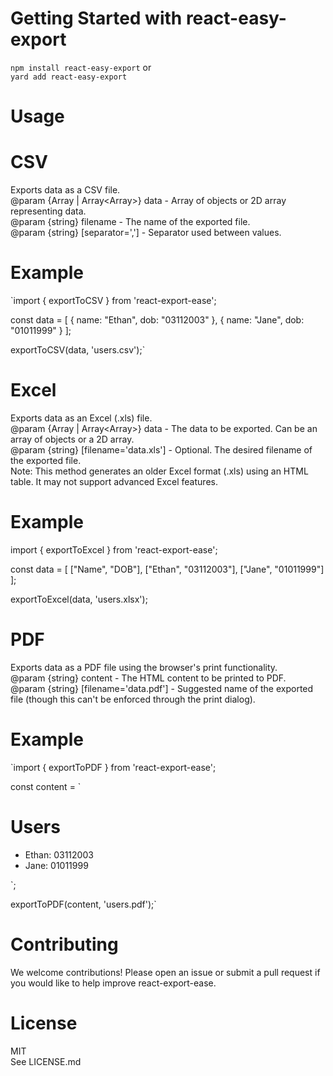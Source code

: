 # Getting Started with react-easy-export

`npm install react-easy-export`
or\
`yard add react-easy-export`

# Usage
# CSV
Exports data as a CSV file.\
@param {Array<Object> | Array<Array<any>>} data - Array of objects or 2D array representing data.\
@param {string} filename - The name of the exported file.\
@param {string} [separator=','] - Separator used between values.
# Example
`import { exportToCSV } from 'react-export-ease';

const data = [
  { name: "Ethan", dob: "03112003" },
  { name: "Jane", dob: "01011999" }
];

exportToCSV(data, 'users.csv');`

# Excel
Exports data as an Excel (.xls) file.\
@param {Array<Object> | Array<Array<any>>} data - The data to be exported. Can be an array of objects or a 2D array.\
@param {string} [filename='data.xls'] - Optional. The desired filename of the exported file.\
Note: This method generates an older Excel format (.xls) using an HTML table. It may not support advanced Excel features.
# Example
import { exportToExcel } from 'react-export-ease';

const data = [
  ["Name", "DOB"],
  ["Ethan", "03112003"],
  ["Jane", "01011999"]
];

exportToExcel(data, 'users.xlsx');

# PDF
Exports data as a PDF file using the browser's print functionality.\
@param {string} content - The HTML content to be printed to PDF.\
@param {string} [filename='data.pdf'] - Suggested name of the exported file (though this can't be enforced through the print dialog).
# Example
`import { exportToPDF } from 'react-export-ease';

const content = `
  <h1>Users</h1>
  <ul>
    <li>Ethan: 03112003</li>
    <li>Jane: 01011999</li>
  </ul>
`;

exportToPDF(content, 'users.pdf');`

# Contributing
We welcome contributions! Please open an issue or submit a pull request if you would like to help improve react-export-ease.

# License
MIT\
See LICENSE.md

